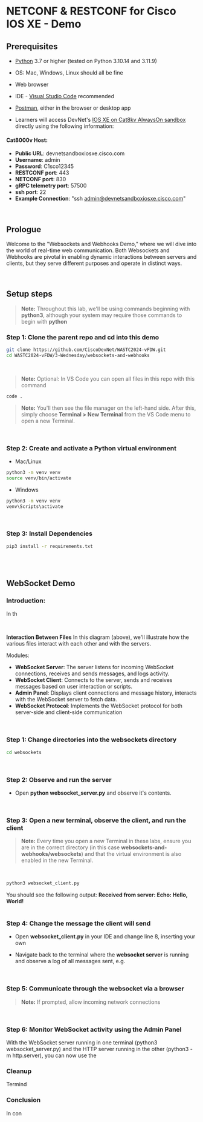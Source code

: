 # NETCONF & RESTCONF for Cisco IOS XE - Demo

## Prerequisites

- [Python](https://www.python.org/downloads/) 3.7 or higher (tested on Python 3.10.14 and 3.11.9)
- OS: Mac, Windows, Linux should all be fine
- Web browser
- IDE - [Visual Studio Code](https://code.visualstudio.com/Download) recommended
- [Postman](https://www.postman.com/), either in the browser or desktop app

- Learners will access DevNet's [IOS XE on Cat8kv AlwaysOn sandbox](https://devnetsandbox.cisco.com/DevNet/catalog/ios-xe-always-on) directly using the following information:

#### Cat8000v Host:

- **Public URL**: devnetsandboxiosxe.cisco.com
  <br>
- **Username**: admin
  <br>
- **Password**: C1sco12345
  <br>
- **RESTCONF port**: 443
  <br>
- **NETCONF port**: 830
  <br>
- **gRPC telemetry port**: 57500
  <br>
- **ssh port**: 22
  <br>
- **Example Connection**: "ssh admin@devnetsandboxiosxe.cisco.com"


<br>


## Prologue

Welcome to the "Websockets and Webhooks Demo," where we will dive into the world of real-time web communication. Both Websockets and Webhooks are pivotal in enabling dynamic interactions between servers and clients, but they serve different purposes and operate in distinct ways.



<br>

## Setup steps

> **Note:** Throughout this lab, we'll be using commands beginning with **python3**, although your system may require those commands to begin with **python**

### **Step 1**: Clone the parent repo and cd into this demo

```bash
git clone https://github.com/CiscoDevNet/WASTC2024-vFDW.git
cd WASTC2024-vFDW/3-Wednesday/websockets-and-webhooks
```
<br>

> **Note:** Optional: In VS Code you can open all files in this repo with this command
```bash
code .
```
> **Note:** You'll then see the file manager on the left-hand side. After this, simply choose **Terminal > New Terminal** from the VS Code menu to open a new Terminal.
<br>


### **Step 2**: Create and activate a Python virtual environment

- Mac/Linux
```bash
python3 -m venv venv
source venv/bin/activate
```
- Windows
```bash
python3 -m venv venv
venv\Scripts\activate
```
<br>



### **Step 3**: Install Dependencies

```bash
pip3 install -r requirements.txt
```
<br>
<br>

## WebSocket Demo

### **Introduction**: 

In th


<br>


**Interaction Between Files**
In this diagram (above), we'll illustrate how the various files interact with each other and with the servers.



Modules:

- **WebSocket Server**: The server listens for incoming WebSocket connections, receives and sends messages, and logs activity.
- **WebSocket Client**: Connects to the server, sends and receives messages based on user interaction or scripts.
- **Admin Panel**: Displays client connections and message history, interacts with the WebSocket server to fetch data.
- **WebSocket Protocol**: Implements the WebSocket protocol for both server-side and client-side communication

<br>


### **Step 1**: Change directories into the **websockets** directory

```bash
cd websockets
```
<br>

### **Step 2**: Observe and run the server

- Open **python websocket_server.py** and observe it's contents. 


<br>

### **Step 3**: Open a new terminal, observe the client, and run the client

> **Note:** Every time you open a new Terminal in these labs, ensure you are in the correct directory (in this case **websockets-and-webhooks/websockets**) and that the virtual environment is also enabled in the new Terminal.
<br>


```bash
python3 websocket_client.py
```

You should see the following output: **Received from server: Echo: Hello, World!**
<br>
<br>

### **Step 4**: Change the message the client will send

- Open **websocket_client.py** in your IDE and change line 8, inserting your own 


- Navigate back to the terminal where the **websocket server** is running and observe a log of all messages sent, e.g.



  <br>

### **Step 5**: Communicate through the websocket via a browser



> **Note:** If prompted, allow incoming network connections


<br>

### **Step 6**: Monitor WebSocket activity using the Admin Panel

With the WebSocket server running in one terminal (python3 websocket_server.py) and the HTTP server running in the other (python3 -m http.server), you can now use the 

### **Cleanup**

Termind


### **Conclusion**

In con
<br>

